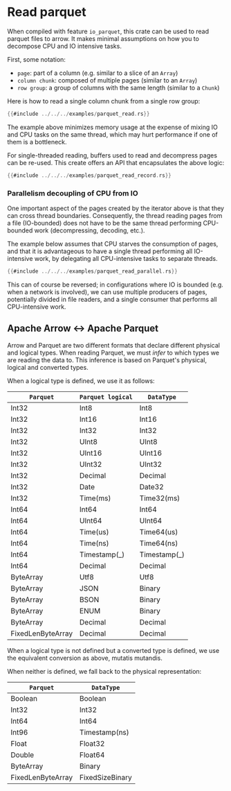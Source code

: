# Read parquet

When compiled with feature `io_parquet`, this crate can be used to read parquet files
to arrow.
It makes minimal assumptions on how you to decompose CPU and IO intensive tasks.

First, some notation:

* `page`: part of a column (e.g. similar to a slice of an `Array`)
* `column chunk`: composed of multiple pages (similar to an `Array`)
* `row group`: a group of columns with the same length (similar to a `Chunk`)

Here is how to read a single column chunk from a single row group:

```rust
{{#include ../../../examples/parquet_read.rs}}
```

The example above minimizes memory usage at the expense of mixing IO and CPU tasks
on the same thread, which may hurt performance if one of them is a bottleneck.

For single-threaded reading, buffers used to read and decompress pages can be re-used.
This create offers an API that encapsulates the above logic:

```rust
{{#include ../../../examples/parquet_read_record.rs}}
```

### Parallelism decoupling of CPU from IO

One important aspect of the pages created by the iterator above is that they can cross
thread boundaries. Consequently, the thread reading pages from a file (IO-bounded)
does not have to be the same thread performing CPU-bounded work (decompressing,
decoding, etc.).

The example below assumes that CPU starves the consumption of pages,
and that it is advantageous to have a single thread performing all IO-intensive work,
by delegating all CPU-intensive tasks to separate threads.

```rust
{{#include ../../../examples/parquet_read_parallel.rs}}
```

This can of course be reversed; in configurations where IO is bounded (e.g. when a
network is involved), we can use multiple producers of pages, potentially divided
in file readers, and a single consumer that performs all CPU-intensive work.

## Apache Arrow <-> Apache Parquet

Arrow and Parquet are two different formats that declare different physical and logical types.
When reading Parquet, we must _infer_ to which types we are reading the data to.
This inference is based on Parquet's physical, logical and converted types.

When a logical type is defined, we use it as follows:

| `Parquet`         | `Parquet logical` | `DataType`    |
| ----------------- | ----------------- | ------------- |
| Int32             | Int8              | Int8          |
| Int32             | Int16             | Int16         |
| Int32             | Int32             | Int32         |
| Int32             | UInt8             | UInt8         |
| Int32             | UInt16            | UInt16        |
| Int32             | UInt32            | UInt32        |
| Int32             | Decimal           | Decimal       |
| Int32             | Date              | Date32        |
| Int32             | Time(ms)          | Time32(ms)    |
| Int64             | Int64             | Int64         |
| Int64             | UInt64            | UInt64        |
| Int64             | Time(us)          | Time64(us)    |
| Int64             | Time(ns)          | Time64(ns)    |
| Int64             | Timestamp(\_)     | Timestamp(\_) |
| Int64             | Decimal           | Decimal       |
| ByteArray         | Utf8              | Utf8          |
| ByteArray         | JSON              | Binary        |
| ByteArray         | BSON              | Binary        |
| ByteArray         | ENUM              | Binary        |
| ByteArray         | Decimal           | Decimal       |
| FixedLenByteArray | Decimal           | Decimal       |

When a logical type is not defined but a converted type is defined, we use
the equivalent conversion as above, mutatis mutandis.

When neither is defined, we fall back to the physical representation:

| `Parquet`         | `DataType`      |
| ----------------- | --------------- |
| Boolean           | Boolean         |
| Int32             | Int32           |
| Int64             | Int64           |
| Int96             | Timestamp(ns)   |
| Float             | Float32         |
| Double            | Float64         |
| ByteArray         | Binary          |
| FixedLenByteArray | FixedSizeBinary |
